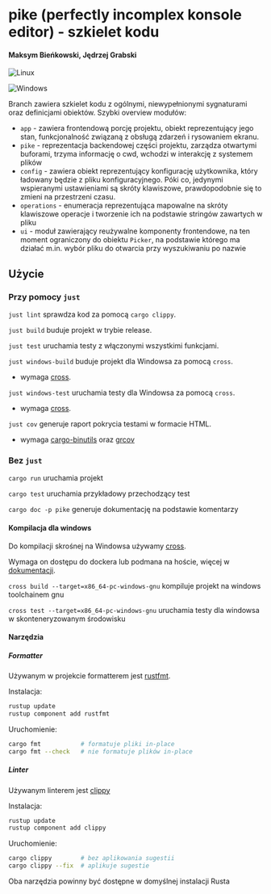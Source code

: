 
# pike (perfectly incomplex konsole editor) - szkielet kodu

#### Maksym Bieńkowski, Jędrzej Grabski

![Linux](https://github.com/pike-text-editor/pike/actions/workflows/linux-ci.yaml/badge.svg)

![Windows](https://github.com/pike-text-editor/pike/actions/workflows/windows-ci.yaml/badge.svg)

Branch zawiera szkielet kodu z ogólnymi, niewypełnionymi sygnaturami
oraz definicjami obiektów. Szybki overview modułów:

* `app` - zawiera frontendową porcję projektu, obiekt reprezentujący jego stan,
funkcjonalność związaną z obsługą zdarzeń i rysowaniem ekranu.
* `pike` - reprezentacja backendowej części projektu, zarządza otwartymi buforami, trzyma
informację o cwd, wchodzi w interakcję z systemem plików
* `config` - zawiera obiekt reprezentujący konfigurację użytkownika, który ładowany
będzie z pliku konfiguracyjnego. Póki co, jedynymi wspieranymi ustawieniami są
skróty klawiszowe, prawdopodobnie się to zmieni na przestrzeni czasu.
* `operations` - enumeracja reprezentująca mapowalne na skróty klawiszowe
operacje i tworzenie ich na podstawie stringów zawartych w pliku
* `ui` - moduł zawierający reużywalne komponenty frontendowe, na ten moment
ograniczony do obiektu `Picker`, na podstawie którego ma działać m.in.
wybór pliku do otwarcia przy wyszukiwaniu po nazwie

## Użycie

### Przy pomocy `just`

`just lint` sprawdza kod za pomocą `cargo clippy`.

`just build` buduje projekt w trybie release.

`just test` uruchamia testy z włączonymi wszystkimi funkcjami.

`just windows-build` buduje projekt dla Windowsa za pomocą `cross`.

* wymaga [cross](https://github.com/cross-rs/cross).

`just windows-test` uruchamia testy dla Windowsa za pomocą `cross`.

* wymaga [cross](https://github.com/cross-rs/cross).

`just cov` generuje raport pokrycia testami w formacie HTML.

* wymaga [cargo-binutils](https://github.com/rust-embedded/cargo-binutils) oraz [grcov](https://github.com/mozilla/grcov)

### Bez `just`

`cargo run` uruchamia projekt

`cargo test` uruchamia przykładowy przechodzący test

`cargo doc -p pike` generuje dokumentację na podstawie komentarzy

#### Kompilacja dla windows

Do kompilacji skrośnej na Windowsa używamy [cross](https://github.com/cross-rs/cross).

Wymaga on dostępu do dockera lub podmana na hoście,
więcej w [dokumentacji](https://github.com/cross-rs/cross?tab=readme-ov-file#usage).

`cross build --target=x86_64-pc-windows-gnu` kompiluje projekt na windows toolchainem gnu

`cross test --target=x86_64-pc-windows-gnu` uruchamia testy dla windowsa w skonteneryzowanym środowisku

#### Narzędzia

##### Formatter

Używanym w projekcie formatterem jest [rustfmt](https://github.com/rust-lang/rustfmt).

Instalacja:

```bash
rustup update
rustup component add rustfmt
```

Uruchomienie:

```bash
cargo fmt           # formatuje pliki in-place
cargo fmt --check   # nie formatuje plików in-place
```

##### Linter

Używanym linterem jest [clippy](https://github.com/rust-lang/rust-clippy)

Instalacja:

```bash
rustup update
rustup component add clippy
```

Uruchomienie:

```bash
cargo clippy        # bez aplikowania sugestii
cargo clippy --fix  # aplikuje sugestie
```

Oba narzędzia powinny być dostępne w domyślnej instalacji Rusta

